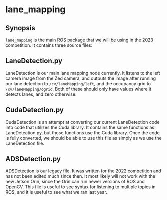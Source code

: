 # lane_mapping

## Synopsis

`lane_mapping` is the main ROS package that we will be using in the 2023 competition. It contains three source files:

## LaneDetection.py
LaneDetection is our main lane mapping node currently. It listens to the left camera image from the Zed camera, and outputs the image after running our lane detection to `/cv/laneMapping/left`, and the occupancy grid to `/cv/laneMapping/ogrid`. Both of these should only have values where it detects lanes, and zero otherwise.

## CudaDetection.py

CudaDetection is an attempt at converting our current LaneDetection code into code that utilizes the Cuda library. It contains the same functions as LaneDetection.py, but those functions use the Cuda library. Once the code is fully converted, we should be able to use this file as simply as we use the LaneDetection file.

## ADSDetection.py

ADSDetection is our legacy file. It was written for the 2022 competition and has not been edited much since then. It most likely will not work with the new Jetson Orin, since the Orin can run newer versions of ROS and OpenCV. This file is useful to see syntax for listening to multiple topics in ROS, and it is useful to see what we ran last year.